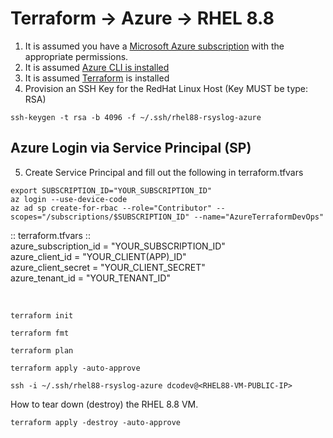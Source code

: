 # Terraform -> Azure -> RHEL 8.8
1. It is assumed you have a [Microsoft Azure subscription](https://www.googleadservices.com/pagead/aclk?sa=L&ai=DChcSEwiWpuXG-9uBAxVESEcBHWBwAZgYABAAGgJxdQ&gclid=Cj0KCQjwmvSoBhDOARIsAK6aV7hY_R0AQtooe0G7jUgnei74fZDEHxmBdrAMRCpF4RFBRFYcsXf5aogaAt4nEALw_wcB&ohost=www.google.com&cid=CAESV-D2oYum1fYGjjaGhxnHvnWoX1f789QATR7Gd3anE2ra-eclgk2vrm1eDZV4r_rb7-XEuscGUmEwPEnXsol7EgAkHmKTUvc8DbTAThZRwpYo4TJ5GNNn8g&sig=AOD64_3_96UyILGUIi6Yt96ibtWYcBwmIg&q&adurl&ved=2ahUKEwjxwdzG-9uBAxUNjIkEHW1dCZUQ0Qx6BAgJEAE) with the appropriate permissions.
2. It is assumed [Azure CLI is installed](https://learn.microsoft.com/en-us/cli/azure/install-azure-cli-linux?pivots=dnf)
3. It is assumed [Terraform](https://developer.hashicorp.com/terraform/tutorials/aws-get-started/install-cli) is installed <br />
4. Provision an SSH Key for the RedHat Linux Host (Key MUST be type: RSA)
```console
ssh-keygen -t rsa -b 4096 -f ~/.ssh/rhel88-rsyslog-azure
```

## Azure Login via Service Principal (SP)
5. Create Service Principal and fill out the following in terraform.tfvars <br />

```console
export SUBSCRIPTION_ID="YOUR_SUBSCRIPTION_ID"
az login --use-device-code
az ad sp create-for-rbac --role="Contributor" --scopes="/subscriptions/$SUBSCRIPTION_ID" --name="AzureTerraformDevOps"
```

:: terraform.tfvars :: <br />
azure_subscription_id = "YOUR_SUBSCRIPTION_ID" <br />
azure_client_id       = "YOUR_CLIENT(APP)_ID" <br />
azure_client_secret   = "YOUR_CLIENT_SECRET" <br />
azure_tenant_id       = "YOUR_TENANT_ID" <br />

<br />

```console
terraform init
```

```console
terraform fmt
```

```console
terraform plan
```

```console
terraform apply -auto-approve
```

```console
ssh -i ~/.ssh/rhel88-rsyslog-azure dcodev@<RHEL88-VM-PUBLIC-IP>
```



How to tear down (destroy) the RHEL 8.8 VM.
```console
terraform apply -destroy -auto-approve
```

